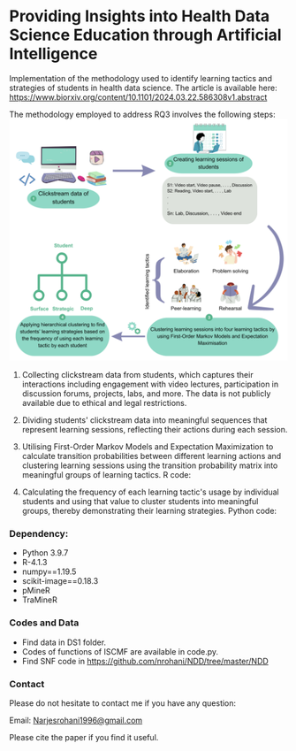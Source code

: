 # Providing Insights into Health Data Science Education through Artificial Intelligence


Implementation of the methodology used to identify learning tactics and strategies of students in health data science. 
The article is available here: https://www.biorxiv.org/content/10.1101/2024.03.22.586308v1.abstract

The methodology employed to address RQ3 involves the following steps:
![Method schema](https://github.com/nrohani/HDS-EDM/blob/main/overview.png)

1. Collecting clickstream data from students, which captures their interactions including engagement with video lectures, participation in discussion forums, projects, labs, and more. The data is not publicly available due to ethical and legal restrictions. 

2. Dividing students' clickstream data into meaningful sequences that represent learning sessions, reflecting their actions during each session. 

3. Utilising First-Order Markov Models and Expectation Maximization to calculate transition probabilities between different learning actions and clustering learning sessions using the transition probability matrix into meaningful groups of learning tactics. R code: 

4. Calculating the frequency of each learning tactic's usage by individual students and using that value to cluster students into meaningful groups, thereby demonstrating their learning strategies. Python code: 
### Dependency:
- Python 3.9.7
- R-4.1.3
- numpy==1.19.5
- scikit-image==0.18.3
- pMineR
- TraMineR
### Codes and Data
- Find data in DS1 folder.
- Codes of functions of ISCMF are available in code.py.
- Find SNF code in https://github.com/nrohani/NDD/tree/master/NDD

### Contact
Please do not hesitate to contact me if you have any question: 

Email: Narjesrohani1996@gmail.com

Please cite the paper if you find it useful.
